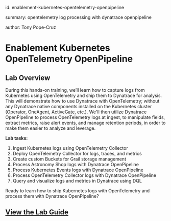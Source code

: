 id: enablement-kubernetes-opentelemetry-openpipeline

summary: opentelemetry log processing with dynatrace openpipeline

author: Tony Pope-Cruz

# Enablement Kubernetes OpenTelemetry OpenPipeline

## Lab Overview

During this hands-on training, we’ll learn how to capture logs from Kubernetes using OpenTelemetry and ship them to Dynatrace for analysis.  This will demonstrate how to use Dynatrace with OpenTelemetry; without any Dynatrace native components installed on the Kubernetes cluster (Operator, OneAgent, ActiveGate, etc.).  We'll then utilize Dynatrace OpenPipeline to process OpenTelemetry logs at ingest, to manipulate fields, extract metrics, raise alert events, and manage retention periods, in order to make them easier to analyze and leverage.

**Lab tasks:**

1. Ingest Kubernetes logs using OpenTelemetry Collector
1. Deploy OpenTelemetry Collector for logs, traces, and metrics
1. Create custom Buckets for Grail storage management
1. Process Astronomy Shop logs with Dynatrace OpenPipeline
1. Process Kubernetes Events logs with Dynatrace OpenPipeline
1. Process OpenTelemetry Collector logs with Dynatrace OpenPipeline
1. Query and visualize logs and metrics in Dynatrace using DQL

Ready to learn how to ship Kubernetes logs with OpenTelemetry and process them with Dynatrace OpenPipeline?

## [View the Lab Guide](https://dynatrace-wwse.github.io/enablement-kubernetes-opentelemetry-openpipeline)